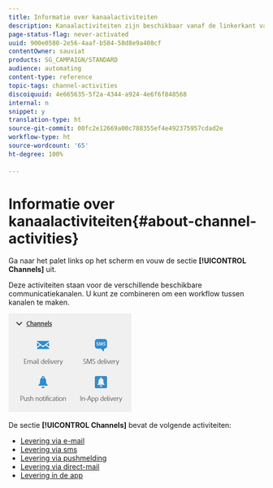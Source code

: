 ```yaml
---
title: Informatie over kanaalactiviteiten
description: Kanaalactiviteiten zijn beschikbaar vanaf de linkerkant van het scherm.
page-status-flag: never-activated
uuid: 900e0580-2e56-4aaf-b584-58d8e9a408cf
contentOwner: sauviat
products: SG_CAMPAIGN/STANDARD
audience: automating
content-type: reference
topic-tags: channel-activities
discoiquuid: 4e665635-5f2a-4344-a924-4e6f6f848568
internal: n
snippet: y
translation-type: ht
source-git-commit: 00fc2e12669a00c788355ef4e492375957cdad2e
workflow-type: ht
source-wordcount: '65'
ht-degree: 100%

---
```



# Informatie over kanaalactiviteiten{#about-channel-activities}

Ga naar het palet links op het scherm en vouw de sectie **[!UICONTROL Channels]** uit.

Deze activiteiten staan voor de verschillende beschikbare communicatiekanalen. U kunt ze combineren om een workflow tussen kanalen te maken.

![](assets/wkf_channels_activities.png)

De sectie **[!UICONTROL Channels]** bevat de volgende activiteiten:

* [Levering via e-mail](../../automating/using/email-delivery.md)
* [Levering via sms](../../automating/using/sms-delivery.md)
* [Levering via pushmelding](../../automating/using/push-notification-delivery.md)
* [Levering via direct-mail](../../automating/using/direct-mail-delivery.md)
* [Levering in de app](../../automating/using/in-app-delivery.md)

